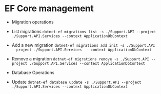 # EF Core management
- Migration operations
* List migrations
`dotnet-ef migrations list -s ./Support.API --project ./Support.API.Services --context ApplicationDbContext`

* Add a new migration
`dotnet-ef migrations add init -s ./Support.API --project ./Support.API.Services  --context ApplicationDbContext`

* Remove a migration
`dotnet-ef migrations remove -s ./Support.API --project ./Support.API.Services --context ApplicationDbContext`

- Database Operations
* Update
`dotnet-ef database update -s ./Support.API --project ./Support.API.Services --context ApplicationDbContext`